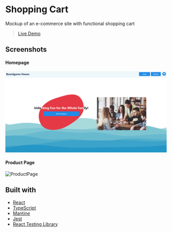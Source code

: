 # Shopping Cart

Mockup of an e-commerce site with functional shopping cart

> [Live Demo](https://crowe7.github.io/shopping-cart/)
## Screenshots 
#### Homepage
![Homepage](/screenshots/Homepage.png)

#### Product Page
![ProductPage](/screenshots/ProductPage.png)

## Built with

- [React](https://reactjs.org/)
- [TypeScript](https://www.typescriptlang.org/)
- [Mantine](https://mantine.dev/)
- [Jest](https://jestjs.io/)
- [React Testing Library](https://testing-library.com/docs/react-testing-library/intro)